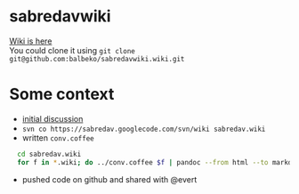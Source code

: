 sabredavwiki
============
[Wiki is here](https://github.com/balbeko/sabredavwiki/wiki/_pages)  
You could clone it using `git clone git@github.com:balbeko/sabredavwiki.wiki.git`

Some context
============
* [initial discussion](http://evertpot.com/google-code-is-dead/#comment-1212956620)
* `svn co https://sabredav.googlecode.com/svn/wiki sabredav.wiki`
* written `conv.coffee`

```bash
  cd sabredav.wiki
  for f in *.wiki; do ../conv.coffee $f | pandoc --from html --to markdown --no-wrap | sed 's/ {.prettyprint}/php/g' > ../sabredavwiki.wiki/$f.md; done
```

* pushed code on github and shared with @evert
